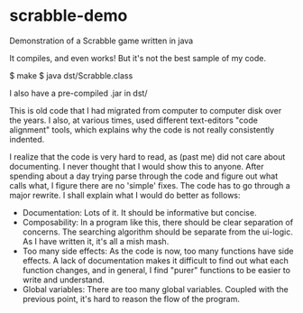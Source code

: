 # scrabble-demo

Demonstration of a Scrabble game written in java

It compiles, and even works! But it's not the best sample of my code.

$ make
$ java dst/Scrabble.class

I also have a pre-compiled .jar in dst/

This is old code that I had migrated from computer to computer disk over the years. I also, at various times, used different text-editors "code alignment" tools, which explains why the code is not really consistently indented.

I realize that the code is very hard to read, as (past me) did not care about documenting. I never thought that I would show this to anyone. After spending about a day trying parse through the code and figure out what calls what, I figure there are no 'simple' fixes. The code has to go through a major rewrite. I shall explain what I would do better as follows:

- Documentation: Lots of it. It should be informative but concise.
- Composability: In a program like this, there should be clear separation of concerns. The searching algorithm should be separate from the ui-logic. As I have written it, it's all a mish mash.
- Too many side effects: As the code is now, too many functions have side effects. A lack of documentation makes it difficult to find out what each function changes, and in general, I find "purer" functions to be easier to write and understand.
- Global variables: There are too many global variables. Coupled with the previous point, it's hard to reason the flow of the program.
